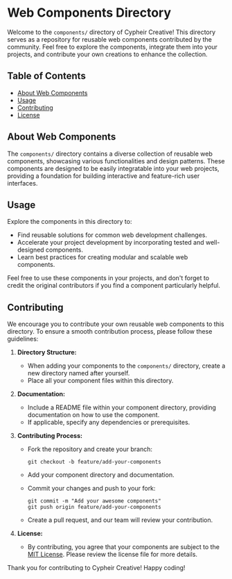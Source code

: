 # Web Components Directory

Welcome to the `components/` directory of Cypheir Creative! This directory serves as a repository for reusable web components contributed by the community. Feel free to explore the components, integrate them into your projects, and contribute your own creations to enhance the collection.

## Table of Contents

- [About Web Components](#about-web-components)
- [Usage](#usage)
- [Contributing](#contributing)
- [License](#license)

## About Web Components

The `components/` directory contains a diverse collection of reusable web components, showcasing various functionalities and design patterns. These components are designed to be easily integratable into your web projects, providing a foundation for building interactive and feature-rich user interfaces.

## Usage

Explore the components in this directory to:

- Find reusable solutions for common web development challenges.
- Accelerate your project development by incorporating tested and well-designed components.
- Learn best practices for creating modular and scalable web components.

Feel free to use these components in your projects, and don't forget to credit the original contributors if you find a component particularly helpful.

## Contributing

We encourage you to contribute your own reusable web components to this directory. To ensure a smooth contribution process, please follow these guidelines:

1. **Directory Structure:**
   - When adding your components to the `components/` directory, create a new directory named after yourself.
   - Place all your component files within this directory.

2. **Documentation:**
   - Include a README file within your component directory, providing documentation on how to use the component.
   - If applicable, specify any dependencies or prerequisites.

3. **Contributing Process:**
   - Fork the repository and create your branch:
     ```
     git checkout -b feature/add-your-components
     ```

   - Add your component directory and documentation.

   - Commit your changes and push to your fork:
     ```
     git commit -m "Add your awesome components"
     git push origin feature/add-your-components
     ```

   - Create a pull request, and our team will review your contribution.

4. **License:**
   - By contributing, you agree that your components are subject to the [MIT License](../LICENSE.md). Please review the license file for more details.

Thank you for contributing to Cypheir Creative! Happy coding!
